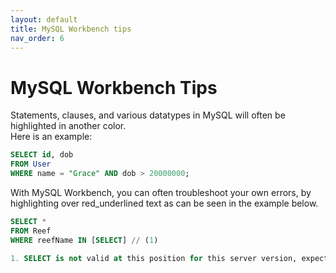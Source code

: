 ```yaml
---
layout: default
title: MySQL Workbench tips
nav_order: 6
---
```


# MySQL Workbench Tips

Statements, clauses, and various datatypes in MySQL will often be highlighted in another color. \
Here is an example:

```sql
SELECT id, dob
FROM User
WHERE name = "Grace" AND dob > 20000000;
```

With MySQL Workbench, you can often troubleshoot your own errors, by highlighting over red_underlined text as can be seen in the example below.

```sql
SELECT *
FROM Reef
WHERE reefName IN [SELECT] // (1)

1. SELECT is not valid at this position for this server version, expecting FOR, LOCK, TABLE, VALUES, WITH, '('
```
